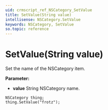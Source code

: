 ```yaml
---
uid: crmscript_ref_NSCategory_SetValue
title: SetValue(String value)
intellisense: NSCategory.SetValue
keywords: NSCategory, SetValue
so.topic: reference
---
```


# SetValue(String value)

Set the name of the NSCategory item.

**Parameter:** 
* **value** String NSCategory name.

```crmscript
NSCategory thing;
thing.SetValue("frotz");
```


